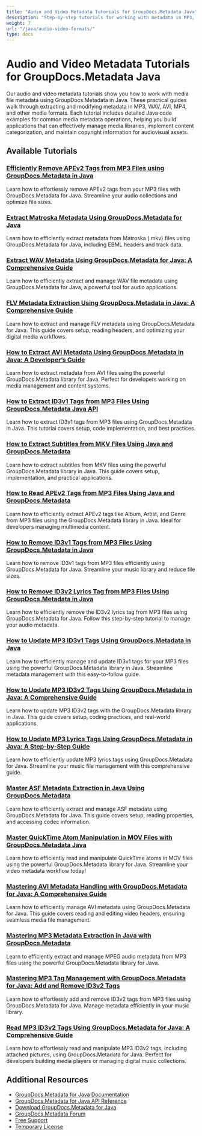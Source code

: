 ```yaml
---
title: "Audio and Video Metadata Tutorials for GroupDocs.Metadata Java"
description: "Step-by-step tutorials for working with metadata in MP3, WAV, AVI, MP4, and other media formats using GroupDocs.Metadata for Java."
weight: 7
url: "/java/audio-video-formats/"
type: docs
---
```

# Audio and Video Metadata Tutorials for GroupDocs.Metadata Java

Our audio and video metadata tutorials show you how to work with media file metadata using GroupDocs.Metadata in Java. These practical guides walk through extracting and modifying metadata in MP3, WAV, AVI, MP4, and other media formats. Each tutorial includes detailed Java code examples for common media metadata operations, helping you build applications that can effectively manage media libraries, implement content categorization, and maintain copyright information for audiovisual assets.

## Available Tutorials

### [Efficiently Remove APEv2 Tags from MP3 Files using GroupDocs.Metadata in Java](./remove-apev2-tags-groupdocs-metadata-java/)
Learn how to effortlessly remove APEv2 tags from your MP3 files with GroupDocs.Metadata for Java. Streamline your audio collections and optimize file sizes.

### [Extract Matroska Metadata Using GroupDocs.Metadata for Java](./extract-matroska-metadata-groupdocs-java/)
Learn how to efficiently extract metadata from Matroska (.mkv) files using GroupDocs.Metadata for Java, including EBML headers and track data.

### [Extract WAV Metadata Using GroupDocs.Metadata for Java&#58; A Comprehensive Guide](./extract-wav-metadata-groupdocs-java/)
Learn how to efficiently extract and manage WAV file metadata using GroupDocs.Metadata for Java, a powerful tool for audio applications.

### [FLV Metadata Extraction Using GroupDocs.Metadata in Java&#58; A Comprehensive Guide](./flv-metadata-extraction-groupdocs-java/)
Learn how to extract and manage FLV metadata using GroupDocs.Metadata for Java. This guide covers setup, reading headers, and optimizing your digital media workflows.

### [How to Extract AVI Metadata Using GroupDocs.Metadata in Java&#58; A Developer’s Guide](./extract-avi-metadata-groupdocs-metadata-java/)
Learn how to extract metadata from AVI files using the powerful GroupDocs.Metadata library for Java. Perfect for developers working on media management and content systems.

### [How to Extract ID3v1 Tags from MP3 Files Using GroupDocs.Metadata Java API](./extract-id3v1-tags-mp3-groupdocs-metadata-java/)
Learn how to extract ID3v1 tags from MP3 files using GroupDocs.Metadata in Java. This tutorial covers setup, code implementation, and best practices.

### [How to Extract Subtitles from MKV Files Using Java and GroupDocs.Metadata](./extract-subtitles-mkv-files-java-groupdocs-metadata/)
Learn how to extract subtitles from MKV files using the powerful GroupDocs.Metadata library in Java. This guide covers setup, implementation, and practical applications.

### [How to Read APEv2 Tags from MP3 Files Using Java and GroupDocs.Metadata](./read-apev2-tags-mp3-java-groupdocs-metadata/)
Learn how to efficiently extract APEv2 tags like Album, Artist, and Genre from MP3 files using the GroupDocs.Metadata library in Java. Ideal for developers managing multimedia content.

### [How to Remove ID3v1 Tags from MP3 Files Using GroupDocs.Metadata in Java](./remove-id3v1-tags-groupdocs-metadata-java/)
Learn how to remove ID3v1 tags from MP3 files efficiently using GroupDocs.Metadata for Java. Streamline your music library and reduce file sizes.

### [How to Remove ID3v2 Lyrics Tag from MP3 Files Using GroupDocs.Metadata in Java](./remove-id3v2-lyrics-tag-groupdocs-metadata-java/)
Learn how to efficiently remove the ID3v2 lyrics tag from MP3 files using GroupDocs.Metadata for Java. Follow this step-by-step tutorial to manage your audio metadata.

### [How to Update MP3 ID3v1 Tags Using GroupDocs.Metadata in Java](./update-mp3-id3v1-tags-groupdocs-metadata-java/)
Learn how to efficiently manage and update ID3v1 tags for your MP3 files using the powerful GroupDocs.Metadata library in Java. Streamline metadata management with this easy-to-follow guide.

### [How to Update MP3 ID3v2 Tags Using GroupDocs.Metadata in Java&#58; A Comprehensive Guide](./update-mp3-id3v2-tags-groupdocs-metadata-java/)
Learn how to update MP3 ID3v2 tags with the GroupDocs.Metadata library in Java. This guide covers setup, coding practices, and real-world applications.

### [How to Update MP3 Lyrics Tags Using GroupDocs.Metadata in Java&#58; A Step-by-Step Guide](./update-mp3-lyrics-tags-groupdocs-metadata-java-guide/)
Learn how to efficiently update MP3 lyrics tags using GroupDocs.Metadata for Java. Streamline your music file management with this comprehensive guide.

### [Master ASF Metadata Extraction in Java Using GroupDocs.Metadata](./master-asf-metadata-extraction-groupdocs-java/)
Learn how to efficiently extract and manage ASF metadata using GroupDocs.Metadata for Java. This guide covers setup, reading properties, and accessing codec information.

### [Master QuickTime Atom Manipulation in MOV Files with GroupDocs.Metadata Java](./groupdocs-metadata-java-quicktime-atoms-mov/)
Learn how to efficiently read and manipulate QuickTime atoms in MOV files using the powerful GroupDocs.Metadata library for Java. Streamline your video metadata workflow today!

### [Mastering AVI Metadata Handling with GroupDocs.Metadata for Java&#58; A Comprehensive Guide](./mastering-avi-metadata-handling-groupdocs-java/)
Learn how to efficiently manage AVI metadata using GroupDocs.Metadata for Java. This guide covers reading and editing video headers, ensuring seamless media file management.

### [Mastering MP3 Metadata Extraction in Java with GroupDocs.Metadata](./read-mp3-metadata-groupdocs-metadata-java/)
Learn to efficiently extract and manage MPEG audio metadata from MP3 files using the powerful GroupDocs.Metadata library for Java.

### [Mastering MP3 Tag Management with GroupDocs.Metadata for Java&#58; Add and Remove ID3v2 Tags](./mastering-mp3-tag-management-groupdocs-metadata-java/)
Learn how to effortlessly add and remove ID3v2 tags from MP3 files using GroupDocs.Metadata for Java. Manage metadata efficiently in your music library.

### [Read MP3 ID3v2 Tags Using GroupDocs.Metadata for Java&#58; A Comprehensive Guide](./read-id3v2-tags-groupdocs-metadata-java/)
Learn how to effortlessly read and manipulate MP3 ID3v2 tags, including attached pictures, using GroupDocs.Metadata for Java. Perfect for developers building media players or managing digital music collections.

## Additional Resources

- [GroupDocs.Metadata for Java Documentation](https://docs.groupdocs.com/metadata/java/)
- [GroupDocs.Metadata for Java API Reference](https://reference.groupdocs.com/metadata/java/)
- [Download GroupDocs.Metadata for Java](https://releases.groupdocs.com/metadata/java/)
- [GroupDocs.Metadata Forum](https://forum.groupdocs.com/c/metadata)
- [Free Support](https://forum.groupdocs.com/)
- [Temporary License](https://purchase.groupdocs.com/temporary-license/)
